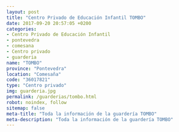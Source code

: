 ```yaml
---
layout: post
title: "Centro Privado de Educación Infantil TOMBO"
date: 2017-09-20 20:57:05 +0200
categories:
- Centro Privado de Educación Infantil
- pontevedra
- comesana
- Centro privado
- guarderia
name: "TOMBO"
province: "Pontevedra"
location: "Comesaña"
code: "36017821"
type: "Centro privado"
img: guarderia.jpg
permalink: /guarderias/tombo.html
robot: noindex, follow
sitemap: false
meta-title: "Toda la información de la guardería TOMBO"
meta-description: "Toda la información de la guardería TOMBO"
---
```

